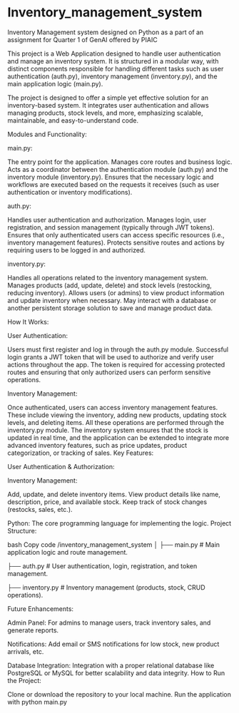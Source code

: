 # Inventory_management_system
Inventory Management system designed on Python as a part of an assignment for Quarter 1 of GenAI offered by PIAIC

This project is a Web Application designed to handle user authentication and manage an inventory system. It is structured in a modular way, with distinct components responsible for handling different tasks such as user authentication (auth.py), inventory management (inventory.py), and the main application logic (main.py).

The project is designed to offer a simple yet effective solution for an inventory-based system. It integrates user authentication and allows managing products, stock levels, and more, emphasizing scalable, maintainable, and easy-to-understand code.

Modules and Functionality:

main.py:

The entry point for the application.
Manages core routes and business logic.
Acts as a coordinator between the authentication module (auth.py) and the inventory module (inventory.py).
Ensures that the necessary logic and workflows are executed based on the requests it receives (such as user authentication or inventory modifications).

auth.py:

Handles user authentication and authorization.
Manages login, user registration, and session management (typically through JWT tokens).
Ensures that only authenticated users can access specific resources (i.e., inventory management features).
Protects sensitive routes and actions by requiring users to be logged in and authorized.

inventory.py:

Handles all operations related to the inventory management system.
Manages products (add, update, delete) and stock levels (restocking, reducing inventory).
Allows users (or admins) to view product information and update inventory when necessary.
May interact with a database or another persistent storage solution to save and manage product data.

How It Works:

User Authentication:

Users must first register and log in through the auth.py module. Successful login grants a JWT token that will be used to authorize and verify user actions throughout the app.
The token is required for accessing protected routes and ensuring that only authorized users can perform sensitive operations.

Inventory Management:

Once authenticated, users can access inventory management features. These include viewing the inventory, adding new products, updating stock levels, and deleting items. All these operations are performed through the inventory.py module.
The inventory system ensures that the stock is updated in real time, and the application can be extended to integrate more advanced inventory features, such as price updates, product categorization, or tracking of sales.
Key Features:

User Authentication & Authorization:

Inventory Management:

Add, update, and delete inventory items.
View product details like name, description, price, and available stock.
Keep track of stock changes (restocks, sales, etc.).

Python: The core programming language for implementing the logic.
Project Structure:

bash
Copy code
/inventory_management_system
│
├── main.py               # Main application logic and route management.

├── auth.py               # User authentication, login, registration, and token management.

├── inventory.py          # Inventory management (products, stock, CRUD operations).

Future Enhancements:

Admin Panel: For admins to manage users, track inventory sales, and generate reports.

Notifications: Add email or SMS notifications for low stock, new product arrivals, etc.

Database Integration: Integration with a proper relational database like PostgreSQL or MySQL for better scalability and data integrity.
How to Run the Project:

Clone or download the repository to your local machine.
Run the application with python main.py
